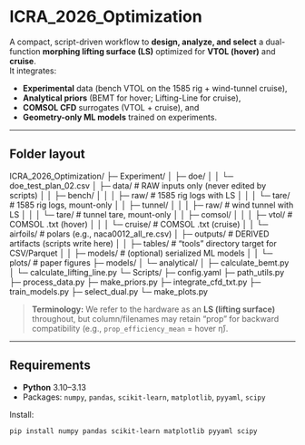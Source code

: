 # ICRA_2026_Optimization

A compact, script-driven workflow to **design, analyze, and select** a dual-function **morphing lifting surface (LS)** optimized for **VTOL (hover)** and **cruise**.  
It integrates:

- **Experimental** data (bench VTOL on the 1585 rig + wind-tunnel cruise),
- **Analytical priors** (BEMT for hover; Lifting-Line for cruise),
- **COMSOL CFD** surrogates (VTOL + cruise), and
- **Geometry-only ML models** trained on experiments.

---

## Folder layout

ICRA_2026_Optimization/
├─ Experiment/
│ ├─ doe/
│ │ └─ doe_test_plan_02.csv
│ ├─ data/ # RAW inputs only (never edited by scripts)
│ │ ├─ bench/
│ │ │ ├─ raw/ # 1585 rig logs with LS
│ │ │ └─ tare/ # 1585 rig logs, mount-only
│ │ ├─ tunnel/
│ │ │ ├─ raw/ # wind tunnel with LS
│ │ │ └─ tare/ # tunnel tare, mount-only
│ │ ├─ comsol/
│ │ │ ├─ vtol/ # COMSOL .txt (hover)
│ │ │ └─ cruise/ # COMSOL .txt (cruise)
│ │ └─ airfoils/ # polars (e.g., naca0012_all_re.csv)
│ ├─ outputs/ # DERIVED artifacts (scripts write here)
│ │ ├─ tables/ # “tools” directory target for CSV/Parquet
│ │ ├─ models/ # (optional) serialized ML models
│ │ └─ plots/ # paper figures
├─ models/
│ └─ analytical/
│ ├─ calculate_bemt.py
│ └─ calculate_lifting_line.py
└─ Scripts/
├─ config.yaml
├─ path_utils.py
├─ process_data.py
├─ make_priors.py
├─ integrate_cfd_txt.py
├─ train_models.py
├─ select_dual.py
└─ make_plots.py


> **Terminology:** We refer to the hardware as an **LS (lifting surface)** throughout, but column/filenames may retain “prop” for backward compatibility (e.g., `prop_efficiency_mean` = hover η̄).

---

## Requirements

- **Python** 3.10–3.13
- Packages: `numpy`, `pandas`, `scikit-learn`, `matplotlib`, `pyyaml`, `scipy`

Install:
```bash
pip install numpy pandas scikit-learn matplotlib pyyaml scipy

